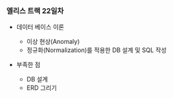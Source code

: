 ### 엘리스 트랙 22일차

- 데이터 베이스 이론
  - 이상 현상(Anomaly)
  - 정규화(Normalization)를 적용한 DB 설계 및 SQL 작성

- 부족한 점
  - DB 설계 
  - ERD 그리기